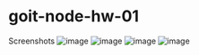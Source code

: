 # goit-node-hw-01

Screenshots
![image](https://github.com/vladkasyan/goit-node-hw-01/assets/125082821/538cc172-af48-4147-bf54-3e36873234b0)
![image](https://github.com/vladkasyan/goit-node-hw-01/assets/125082821/0a204bd6-2248-4762-8073-0e532e9cd35d)
![image](https://github.com/vladkasyan/goit-node-hw-01/assets/125082821/b70ec724-a208-4991-8d1c-ccf1c7f25cbd)
![image](https://github.com/vladkasyan/goit-node-hw-01/assets/125082821/a775bd8c-a174-4c5d-b3d7-25a8964cdf7f)
